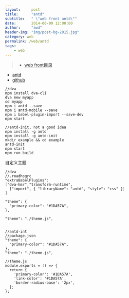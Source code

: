 ```yaml
---
layout:     post
title:      "antd"
subtitle:   " \"web front antd\""
date:       2014-06-09 12:00:00
author:     "awd"
header-img: "img/post-bg-2015.jpg"
category: web
permalink: /web/antd
tags:
    - web
---
```

> - [web front目录](/web/front)



- [antd](http://ant.design/)
- [github](https://github.com/ant-design/ant-design)

```
//dva
npm install dva-cli
dva new myapp
cd myapp
npm i antd --save
npm i antd-mobile --save
npm i babel-plugin-import --save-dev
npm start
```

```
//antd-init, not a good idea
npm install -g antd
npm install -g antd-init
mkdir example && cd example
antd-init
npm start
npm run build
```

自定义主题
```
//dva
//.roadhogrc
"extraBabelPlugins":
["dva-hmr","transform-runtime", 
  ["import", { "libraryName": "antd", "style": "css" }]
]

"theme": {
  "primary-color": "#1DA57A",
},

"theme": "./theme.js",


//antd-int
//package.json
"theme": {
  "primary-color": "#1DA57A",
},
"theme": "./theme.js",

//theme.js
module.exports = () => {
  return {
    'primary-color': '#1DA57A',
    'link-color': '#1DA57A',
    'border-radius-base': '2px',
  };
};
```




